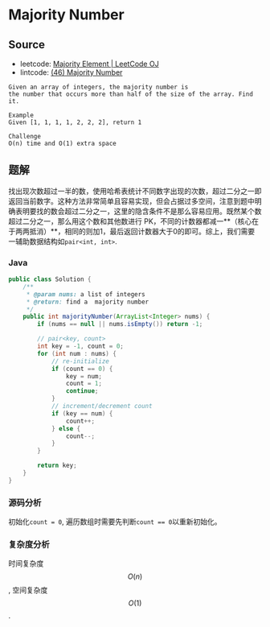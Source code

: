 # Majority Number

## Source

- leetcode: [Majority Element | LeetCode OJ](https://leetcode.com/problems/majority-element/)
- lintcode: [(46) Majority Number](http://www.lintcode.com/en/problem/majority-number/)

```
Given an array of integers, the majority number is
the number that occurs more than half of the size of the array. Find it.

Example
Given [1, 1, 1, 1, 2, 2, 2], return 1

Challenge
O(n) time and O(1) extra space
```

## 题解

找出现次数超过一半的数，使用哈希表统计不同数字出现的次数，超过二分之一即返回当前数字。这种方法非常简单且容易实现，但会占据过多空间，注意到题中明确表明要找的数会超过二分之一，这里的隐含条件不是那么容易应用。既然某个数超过二分之一，那么用这个数和其他数进行 PK，不同的计数器都减一**（核心在于两两抵消）**，相同的则加1，最后返回计数器大于0的即可。综上，我们需要一辅助数据结构如`pair<int, int>`.

### Java

```java
public class Solution {
    /**
     * @param nums: a list of integers
     * @return: find a  majority number
     */
    public int majorityNumber(ArrayList<Integer> nums) {
        if (nums == null || nums.isEmpty()) return -1;

        // pair<key, count>
        int key = -1, count = 0;
        for (int num : nums) {
            // re-initialize
            if (count == 0) {
                key = num;
                count = 1;
                continue;
            }
            // increment/decrement count
            if (key == num) {
                count++;
            } else {
                count--;
            }
        }

        return key;
    }
}
```

### 源码分析

初始化`count = 0`, 遍历数组时需要先判断`count == 0`以重新初始化。

### 复杂度分析

时间复杂度 $$O(n)$$, 空间复杂度 $$O(1)$$.
